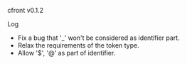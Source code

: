 cfront v0.1.2 

Log 

- Fix a bug that '_' won't be considered as identifier part. 
- Relax the requirements of the token type. 
- Allow '$', '@' as part of identifier. 
